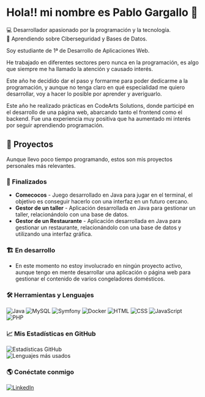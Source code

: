# Hola!! mi nombre es Pablo Gargallo 👋
💻 Desarrollador apasionado por la programación y la tecnología.  
🚀 Aprendiendo sobre Ciberseguridad y Bases de Datos.

Soy estudiante de 1ª de Desarrollo de Aplicaciones Web.

He trabajado en diferentes sectores pero nunca en la programación, es algo que siempre me ha llamado la atención y causado interés.

Este año he decidido dar el paso y formarme para poder dedicarme a la programación, y aunque no tenga claro en qué especialidad me quiero desarrollar, voy a hacer lo posible por aprender y averiguarlo.

Este año he realizado prácticas en CodeArts Solutions, donde participé en el desarrollo de una página web, abarcando tanto el frontend como el backend. Fue una experiencia muy positiva que ha aumentado mi interés por seguir aprendiendo programación.


## 🚀 Proyectos
Aunque llevo poco tiempo programando, estos son mis proyectos personales más relevantes.

### 📌 Finalizados
- **Comecocos** - Juego desarrollado en Java para jugar en el terminal, el objetivo es conseguir hacerlo con una interfaz en un futuro cercano.
- **Gestor de un taller** - Aplicación desarrollada en Java para gestionar un taller, relacionándolo con una base de datos.
- **Gestor de un Restaurante** - Aplicación desarrollada en Java para gestionar un restaurante, relacionándolo con una base de datos y utilizando una interfaz gráfica.


### 🏗️ En desarrollo

- En este momento no estoy involucrado en ningún proyecto activo, aunque tengo en mente desarrollar una aplicación o página web para gestionar el contenido de varios congeladores domésticos.


### 🛠 Herramientas y Lenguajes 
![Java](https://img.shields.io/badge/Java-ED8B00?style=for-the-badge&logo=java&logoColor=white) ![MySQL](https://img.shields.io/badge/MySQL-4479A1?style=for-the-badge&logo=mysql&logoColor=white)  ![Symfony](https://img.shields.io/badge/Symfony-000000?style=for-the-badge&logo=symfony&logoColor=white) ![Docker](https://img.shields.io/badge/Docker-2496ED?style=for-the-badge&logo=docker&logoColor=white) ![HTML](https://img.shields.io/badge/HTML-E34F26?style=for-the-badge&logo=html5&logoColor=white) ![CSS](https://img.shields.io/badge/CSS-1572B6?style=for-the-badge&logo=css3&logoColor=white)  ![JavaScript](https://img.shields.io/badge/JavaScript-F7DF1E?style=for-the-badge&logo=javascript&logoColor=black)  ![PHP](https://img.shields.io/badge/PHP-777BB4?style=for-the-badge&logo=php&logoColor=white)


### 📈 Mis Estadísticas en GitHub  
![Estadísticas GitHub](https://github-readme-stats.vercel.app/api?username=PabloGargalloSanz&show_icons=true&theme=radical)  
![Lenguajes más usados](https://github-readme-stats.vercel.app/api/top-langs/?username=PabloGargalloSanz&layout=compact&theme=radical)  


### 🌎 Conéctate conmigo  
[![LinkedIn](https://img.shields.io/badge/LinkedIn-0077B5?style=for-the-badge&logo=linkedin&logoColor=white)](https://linkedin.com/in/pablo-gargallo-sanz)   

